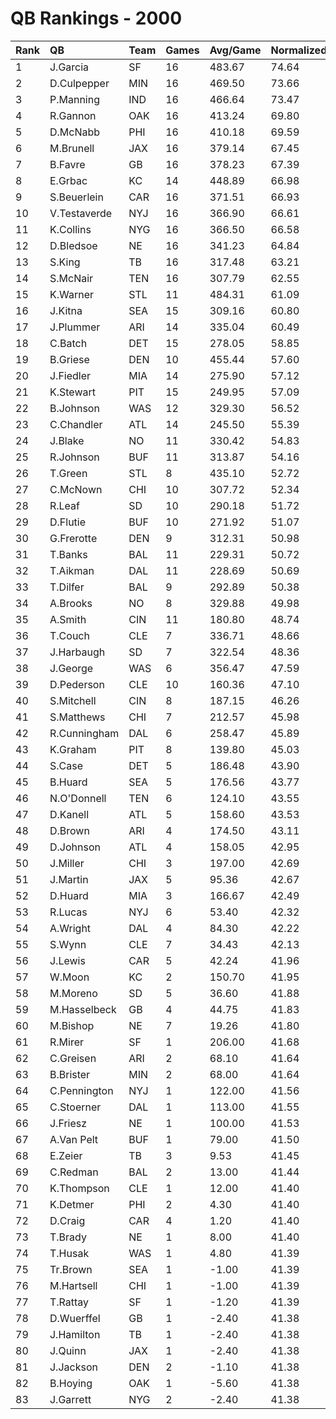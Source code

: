 # QB Rankings - 2000

| Rank | QB           | Team | Games | Avg/Game | Normalized |
| :----| :------------| :----| :-----| :--------| :----------|
| 1    | J.Garcia     | SF   | 16    | 483.67   | 74.64      |
| 2    | D.Culpepper  | MIN  | 16    | 469.50   | 73.66      |
| 3    | P.Manning    | IND  | 16    | 466.64   | 73.47      |
| 4    | R.Gannon     | OAK  | 16    | 413.24   | 69.80      |
| 5    | D.McNabb     | PHI  | 16    | 410.18   | 69.59      |
| 6    | M.Brunell    | JAX  | 16    | 379.14   | 67.45      |
| 7    | B.Favre      | GB   | 16    | 378.23   | 67.39      |
| 8    | E.Grbac      | KC   | 14    | 448.89   | 66.98      |
| 9    | S.Beuerlein  | CAR  | 16    | 371.51   | 66.93      |
| 10   | V.Testaverde | NYJ  | 16    | 366.90   | 66.61      |
| 11   | K.Collins    | NYG  | 16    | 366.50   | 66.58      |
| 12   | D.Bledsoe    | NE   | 16    | 341.23   | 64.84      |
| 13   | S.King       | TB   | 16    | 317.48   | 63.21      |
| 14   | S.McNair     | TEN  | 16    | 307.79   | 62.55      |
| 15   | K.Warner     | STL  | 11    | 484.31   | 61.09      |
| 16   | J.Kitna      | SEA  | 15    | 309.16   | 60.80      |
| 17   | J.Plummer    | ARI  | 14    | 335.04   | 60.49      |
| 18   | C.Batch      | DET  | 15    | 278.05   | 58.85      |
| 19   | B.Griese     | DEN  | 10    | 455.44   | 57.60      |
| 20   | J.Fiedler    | MIA  | 14    | 275.90   | 57.12      |
| 21   | K.Stewart    | PIT  | 15    | 249.95   | 57.09      |
| 22   | B.Johnson    | WAS  | 12    | 329.30   | 56.52      |
| 23   | C.Chandler   | ATL  | 14    | 245.50   | 55.39      |
| 24   | J.Blake      | NO   | 11    | 330.42   | 54.83      |
| 25   | R.Johnson    | BUF  | 11    | 313.87   | 54.16      |
| 26   | T.Green      | STL  | 8     | 435.10   | 52.72      |
| 27   | C.McNown     | CHI  | 10    | 307.72   | 52.34      |
| 28   | R.Leaf       | SD   | 10    | 290.18   | 51.72      |
| 29   | D.Flutie     | BUF  | 10    | 271.92   | 51.07      |
| 30   | G.Frerotte   | DEN  | 9     | 312.31   | 50.98      |
| 31   | T.Banks      | BAL  | 11    | 229.31   | 50.72      |
| 32   | T.Aikman     | DAL  | 11    | 228.69   | 50.69      |
| 33   | T.Dilfer     | BAL  | 9     | 292.89   | 50.38      |
| 34   | A.Brooks     | NO   | 8     | 329.88   | 49.98      |
| 35   | A.Smith      | CIN  | 11    | 180.80   | 48.74      |
| 36   | T.Couch      | CLE  | 7     | 336.71   | 48.66      |
| 37   | J.Harbaugh   | SD   | 7     | 322.54   | 48.36      |
| 38   | J.George     | WAS  | 6     | 356.47   | 47.59      |
| 39   | D.Pederson   | CLE  | 10    | 160.36   | 47.10      |
| 40   | S.Mitchell   | CIN  | 8     | 187.15   | 46.26      |
| 41   | S.Matthews   | CHI  | 7     | 212.57   | 45.98      |
| 42   | R.Cunningham | DAL  | 6     | 258.47   | 45.89      |
| 43   | K.Graham     | PIT  | 8     | 139.80   | 45.03      |
| 44   | S.Case       | DET  | 5     | 186.48   | 43.90      |
| 45   | B.Huard      | SEA  | 5     | 176.56   | 43.77      |
| 46   | N.O'Donnell  | TEN  | 6     | 124.10   | 43.55      |
| 47   | D.Kanell     | ATL  | 5     | 158.60   | 43.53      |
| 48   | D.Brown      | ARI  | 4     | 174.50   | 43.11      |
| 49   | D.Johnson    | ATL  | 4     | 158.05   | 42.95      |
| 50   | J.Miller     | CHI  | 3     | 197.00   | 42.69      |
| 51   | J.Martin     | JAX  | 5     | 95.36    | 42.67      |
| 52   | D.Huard      | MIA  | 3     | 166.67   | 42.49      |
| 53   | R.Lucas      | NYJ  | 6     | 53.40    | 42.32      |
| 54   | A.Wright     | DAL  | 4     | 84.30    | 42.22      |
| 55   | S.Wynn       | CLE  | 7     | 34.43    | 42.13      |
| 56   | J.Lewis      | CAR  | 5     | 42.24    | 41.96      |
| 57   | W.Moon       | KC   | 2     | 150.70   | 41.95      |
| 58   | M.Moreno     | SD   | 5     | 36.60    | 41.88      |
| 59   | M.Hasselbeck | GB   | 4     | 44.75    | 41.83      |
| 60   | M.Bishop     | NE   | 7     | 19.26    | 41.80      |
| 61   | R.Mirer      | SF   | 1     | 206.00   | 41.68      |
| 62   | C.Greisen    | ARI  | 2     | 68.10    | 41.64      |
| 63   | B.Brister    | MIN  | 2     | 68.00    | 41.64      |
| 64   | C.Pennington | NYJ  | 1     | 122.00   | 41.56      |
| 65   | C.Stoerner   | DAL  | 1     | 113.00   | 41.55      |
| 66   | J.Friesz     | NE   | 1     | 100.00   | 41.53      |
| 67   | A.Van Pelt   | BUF  | 1     | 79.00    | 41.50      |
| 68   | E.Zeier      | TB   | 3     | 9.53     | 41.45      |
| 69   | C.Redman     | BAL  | 2     | 13.00    | 41.44      |
| 70   | K.Thompson   | CLE  | 1     | 12.00    | 41.40      |
| 71   | K.Detmer     | PHI  | 2     | 4.30     | 41.40      |
| 72   | D.Craig      | CAR  | 4     | 1.20     | 41.40      |
| 73   | T.Brady      | NE   | 1     | 8.00     | 41.40      |
| 74   | T.Husak      | WAS  | 1     | 4.80     | 41.39      |
| 75   | Tr.Brown     | SEA  | 1     | -1.00    | 41.39      |
| 76   | M.Hartsell   | CHI  | 1     | -1.00    | 41.39      |
| 77   | T.Rattay     | SF   | 1     | -1.20    | 41.39      |
| 78   | D.Wuerffel   | GB   | 1     | -2.40    | 41.38      |
| 79   | J.Hamilton   | TB   | 1     | -2.40    | 41.38      |
| 80   | J.Quinn      | JAX  | 1     | -2.40    | 41.38      |
| 81   | J.Jackson    | DEN  | 2     | -1.10    | 41.38      |
| 82   | B.Hoying     | OAK  | 1     | -5.60    | 41.38      |
| 83   | J.Garrett    | NYG  | 2     | -2.40    | 41.38      |

